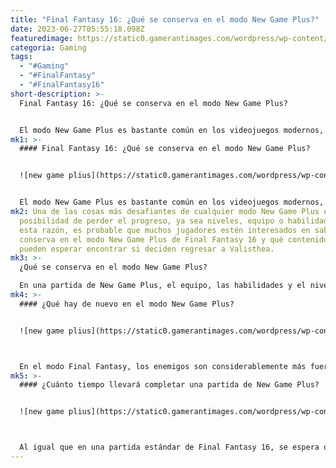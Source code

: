 ```yaml
---
title: "Final Fantasy 16: ¿Qué se conserva en el modo New Game Plus?"
date: 2023-06-27T05:55:18.098Z
featuredimage: https://static0.gamerantimages.com/wordpress/wp-content/uploads/2023/06/final-fantasy-16-clive-ifrit-cover-art.jpg?q=50&fit=contain&w=1140&h=&dpr=1.5
categoria: Gaming
tags:
  - "#Gaming"
  - "#FinalFantasy"
  - "#FinalFantasy16"
short-description: >-
  Final Fantasy 16: ¿Qué se conserva en el modo New Game Plus?


  El modo New Game Plus es bastante común en los videojuegos modernos, especialmente en los RPG. Con esto en mente, no debería sorprendernos descubrir que Final Fantasy 16 también tiene uno, y es bastante bueno. En lugar de simplemente aumentar la dificultad, el modo también realiza algunos cambios clave en el equipo y las estadísticas de Clive, lo que brinda a los jugadores mucho incentivo para embarcarse en otra partida.
mk1: >-
  #### Final Fantasy 16: ¿Qué se conserva en el modo New Game Plus?


  ![new game plius](https://static0.gamerantimages.com/wordpress/wp-content/uploads/2023/06/final-fantasy-16-new-game-plus.jpg?q=50&fit=crop&w=1500&dpr=1.5 "new game plius")


  El modo New Game Plus es bastante común en los videojuegos modernos, especialmente en los RPG. Con esto en mente, no debería sorprendernos descubrir que Final Fantasy 16 también tiene uno, y es bastante bueno. En lugar de simplemente aumentar la dificultad, el modo también realiza algunos cambios clave en el equipo y las estadísticas de Clive, lo que brinda a los jugadores mucho incentivo para embarcarse en otra partida.
mk2: Una de las cosas más desafiantes de cualquier modo New Game Plus es la
  posibilidad de perder el progreso, ya sea niveles, equipo o habilidades. Por
  esta razón, es probable que muchos jugadores estén interesados en saber qué se
  conserva en el modo New Game Plus de Final Fantasy 16 y qué contenido nuevo
  pueden esperar encontrar si deciden regresar a Valisthea.
mk3: >-
  ¿Qué se conserva en el modo New Game Plus?

  En una partida de New Game Plus, el equipo, las habilidades y el nivel de Clive se mantendrán, lo que significa que nada se desperdicia. Esto puede hacer que una partida estándar sea increíblemente fácil, por lo que los desarrolladores decidieron agregar un nuevo modo. Además de las opciones de Enfoque en la Historia y Enfoque en la Acción, los jugadores que hayan completado el juego podrán elegir el Modo Final Fantasy, que trae consigo varios cambios importantes.
mk4: >-
  #### ¿Qué hay de nuevo en el modo New Game Plus?


  ![new game plius](https://static0.gamerantimages.com/wordpress/wp-content/uploads/2023/06/final-fantasy-16-final-fantasy-mode.jpg?q=50&fit=crop&w=1500&dpr=1.5 "new game plius")



  En el modo Final Fantasy, los enemigos son considerablemente más fuertes, algunos incluso son reemplazados por enemigos diferentes. Para combatir esto, el nivel máximo de Clive aumenta de 50 a 100, pero ese no es el único cambio importante. Todos los objetos mejorables tendrán un nivel máximo aumentado de +2 a +4, y las Armas Eikónicas se pueden reforzar en esta ocasión. Clive también podrá crear el Arma Última, que es de lejos el arma más poderosa en Final Fantasy 16.
mk5: >-
  #### ¿Cuánto tiempo llevará completar una partida de New Game Plus?


  ![new game plius](https://static0.gamerantimages.com/wordpress/wp-content/uploads/2023/06/clive-in-final-fantasy-16.jpg?q=50&fit=crop&w=1500&dpr=1.5 "new game plius")



  Al igual que en una partida estándar de Final Fantasy 16, se espera que una partida de New Game Plus dure alrededor de 35 horas. Dicho esto, al haber visto todas las escenas cinematográficas una vez, es posible que decidan omitirlas en las siguientes partidas, lo que debería reducir su tiempo total de juego por debajo de las treinta horas. Si deciden participar en el contenido adicional del juego, como ciertas misiones secundarias y cacerías de Marcas Notorias que deben completarse antes de poder crear el Arma Última, eso también puede marcar una diferencia.
---
```

